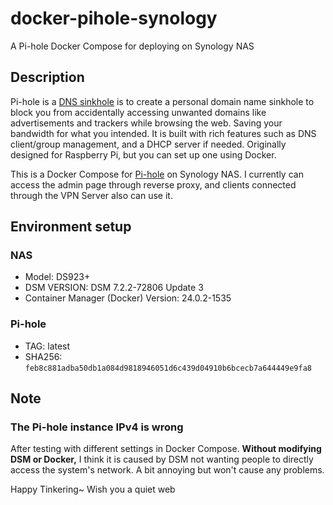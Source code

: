 # docker-pihole-synology

A Pi-hole Docker Compose for deploying on Synology NAS

## Description

Pi-hole is a [DNS sinkhole](https://en.wikipedia.org/wiki/DNS_sinkhole) is to create a personal domain name sinkhole to block you from accidentally accessing unwanted domains like advertisements and trackers while browsing the web. Saving your bandwidth for what you intended.
It is built with rich features such as DNS client/group management, and a DHCP server if needed.
Originally designed for Raspberry Pi, but you can set up one using Docker.

This is a Docker Compose for [Pi-hole](https://hub.docker.com/r/pihole/pihole) on Synology NAS.
I currently can access the admin page through reverse proxy, and clients connected through the VPN Server also can use it.

## Environment setup

### NAS

- Model: DS923+
- DSM VERSION: DSM 7.2.2-72806 Update 3
- Container Manager (Docker) Version: 24.0.2-1535

### Pi-hole

- TAG: latest
- SHA256: `feb8c881adba50db1a084d9818946051d6c439d04910b6bcecb7a644449e9fa8`

## Note

### The Pi-hole instance IPv4 is wrong

After testing with different settings in Docker Compose. **Without modifying DSM or Docker,** I think it is caused by DSM not wanting people to directly access the system's network.
A bit annoying but won't cause any problems.

Happy Tinkering~ Wish you a quiet web
